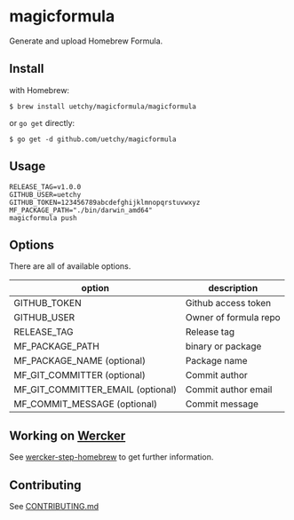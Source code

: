 # magicformula
Generate and upload Homebrew Formula.

## Install
with Homebrew:

```
$ brew install uetchy/magicformula/magicformula
```

or `go get` directly:

```
$ go get -d github.com/uetchy/magicformula
```

## Usage

```session
RELEASE_TAG=v1.0.0
GITHUB_USER=uetchy
GITHUB_TOKEN=123456789abcdefghijklmnopqrstuvwxyz
MF_PACKAGE_PATH="./bin/darwin_amd64"
magicformula push
```

## Options
There are all of available options.

option                            | description
--------------------------------- | ---------------------
GITHUB_TOKEN                      | Github access token
GITHUB_USER                       | Owner of formula repo
RELEASE_TAG                       | Release tag
MF_PACKAGE_PATH                   | binary or package
MF_PACKAGE_NAME (optional)        | Package name
MF_GIT_COMMITTER (optional)       | Commit author
MF_GIT_COMMITTER_EMAIL (optional) | Commit author email
MF_COMMIT_MESSAGE (optional)      | Commit message

## Working on [Wercker](http://wercker.com/)
See [wercker-step-homebrew](https://github.com/uetchy/wercker-step-homebrew) to get further information.

## Contributing
See [CONTRIBUTING.md](https://github.com/uetchy/magicformula/blob/master/CONTRIBUTING.md)
